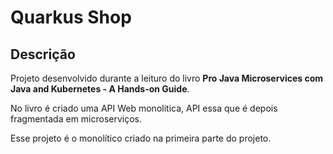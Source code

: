 # Quarkus Shop

## Descrição
Projeto desenvolvido durante a leituro do livro **Pro Java Microservices com Java and Kubernetes - A Hands-on Guide**.

No livro é criado uma API Web monolitica, API essa que é depois fragmentada em microserviços.

Esse projeto é o monolítico criado na primeira parte do projeto.